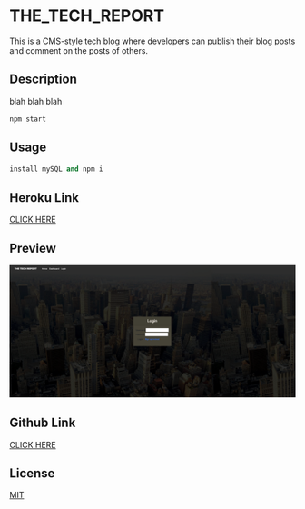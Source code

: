 # THE_TECH_REPORT
This is a CMS-style tech blog where developers can publish their blog posts and comment on the posts of others.


## Description

blah blah blah

```bash
npm start
```

## Usage

```python
install mySQL and npm i
```

## Heroku Link

[CLICK HERE](https://drive.google.com/file/d/1wxjLwscCrcLIkUfgCeUznVVBbtw4Y3pw/view)

## Preview

![TECHREPORT](tr.png)


## Github Link

[CLICK HERE](https://github.com/SarahLabrotLientz/THE_TECH_REPORT)

## License

[MIT](https://choosealicense.com/licenses/mit/)